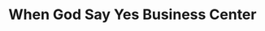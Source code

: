 ---
title: "When God Say Yes Business Center"
url: /ganta/when-god-say-yes-business-center/
shop: Lebensmittel
---